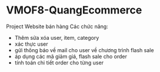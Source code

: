 # VMOF8-QuangEcommerce
Project Website bán hàng 
Các chức năng:
- Thêm sửa xóa user, item, category
- xác thực user
- gửi thông báo về mail cho user về chương trình flash sale
- áp dụng các mã giảm giá, flash sale cho order
- tính toán chi tiết order cho từng user
